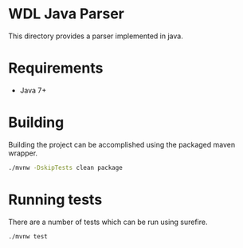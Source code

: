 # WDL Java Parser

This directory provides a parser implemented in java. 

# Requirements
- Java 7+

# Building

Building the project can be accomplished using the packaged maven wrapper.

```bash
./mvnw -DskipTests clean package
```

# Running tests

There are a number of tests which can be run using surefire.

```bash
./mvnw test
```
